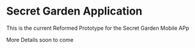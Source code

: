 # Secret Garden Application

This is the current Reformed Prototype for the Secret Garden Mobile APp

More Details soon to come